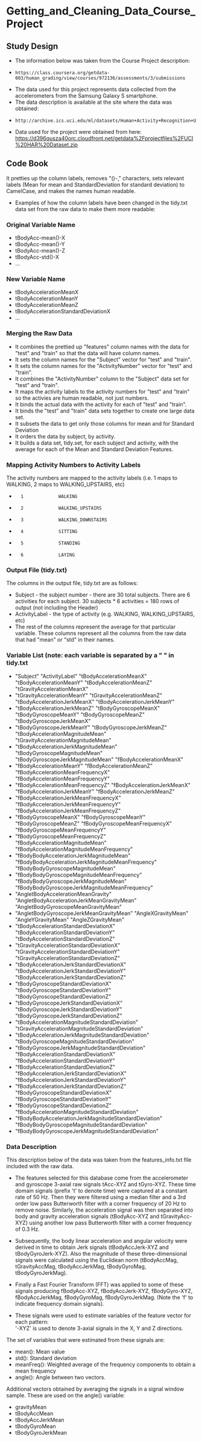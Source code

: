 Getting_and_Cleaning_Data_Course_Project
========================================

## Study Design

* The information below was taken from the Course Project description:
*     https://class.coursera.org/getdata-003/human_grading/view/courses/972136/assessments/3/submissions

* The data used for this project represents data collected from the accelerometers from the Samsung Galaxy S smartphone.
* The data description is available at the site where the data was obtained:
*     http://archive.ics.uci.edu/ml/datasets/Human+Activity+Recognition+Using+Smartphones 
  
* Data used for the project were obtained from here:
     https://d396qusza40orc.cloudfront.net/getdata%2Fprojectfiles%2FUCI%20HAR%20Dataset.zip
  
## Code Book

It pretties up the column labels, removes "()-," characters, sets relevant labels (Mean for mean and StandardDeviation for standard deviation) to CamelCase, and makes the names human readable.


* Examples of how the column labels have been changed in the tidy.txt data set from the raw data to make them more readable:

### Original Variable Name
* tBodyAcc-mean()-X
* tBodyAcc-mean()-Y
* tBodyAcc-mean()-Z
* tBodyAcc-std()-X
* ...

### New Variable Name
* tBodyAccelerationMeanX
* tBodyAccelerationMeanY
* tBodyAccelerationMeanZ
* tBodyAccelerationStandardDeviationX
* ...


### Merging the Raw Data
* It combines the prettied up "features" column names with the data for "test" and "train" so that the data will have column names.
* It sets the column names for the "Subject" vector for "test" and "train".
* It sets the column names for the "ActivityNumber" vector for "test" and "train".
* It combines the "ActivityNumber" column to the "Subject" data set for "test" and "train".
* It maps the activity labels to the activity numbers for "test" and "train" so the activies are human readable, not just numbers.
* It binds the actual data with the activity for each of "test" and "train".
* It binds the "test" and "train" data sets together to create one large data set.
* It subsets the data to get only those columns for mean and for Standard Deviation 
* It orders the data by subject, by activity.
* It builds a data set, tidy.set, for each subject and activity, with the average for each of the Mean and Standard Deviation Features.

 
### Mapping Activity Numbers to Activity Labels 
The activity numbers are mapped to the activity labels (i.e. 1 maps to WALKING, 2 maps to WALKING_UPSTAIRS, etc)

*       1             WALKING
*       2             WALKING_UPSTAIRS
*       3             WALKING_DOWNSTAIRS
*       4             SITTING
*       5             STANDING
*       6             LAYING


### Output File (tidy.txt)
The columns in the output file, tidy.txt are as follows:

* Subject - the subject number - there are 30 total subjects.  There are 6 activities for each subject.  30 subjects * 6 activities = 180 rows of output (not including the Header)
* ActivityLabel - the type of activity (e.g. WALKING, WALKING_UPSTAIRS, etc)
* The rest of the columns represent the average for that particular variable.  These columns represent all the columns from the raw data that had "mean" or "std" in their names.



### Variable List (note: each variable is separated by a " " in tidy.txt

* "Subject" "ActivityLabel" "tBodyAccelerationMeanX" "tBodyAccelerationMeanY" "tBodyAccelerationMeanZ" "tGravityAccelerationMeanX"
* "tGravityAccelerationMeanY" "tGravityAccelerationMeanZ" "tBodyAccelerationJerkMeanX" "tBodyAccelerationJerkMeanY"
* "tBodyAccelerationJerkMeanZ" "tBodyGyroscopeMeanX" "tBodyGyroscopeMeanY" "tBodyGyroscopeMeanZ" "tBodyGyroscopeJerkMeanX"
* "tBodyGyroscopeJerkMeanY" "tBodyGyroscopeJerkMeanZ" "tBodyAccelerationMagnitudeMean" "tGravityAccelerationMagnitudeMean"
* "tBodyAccelerationJerkMagnitudeMean" "tBodyGyroscopeMagnitudeMean" "tBodyGyroscopeJerkMagnitudeMean" "fBodyAccelerationMeanX"
* "fBodyAccelerationMeanY" "fBodyAccelerationMeanZ" "fBodyAccelerationMeanFrequencyX" "fBodyAccelerationMeanFrequencyY"
* "fBodyAccelerationMeanFrequencyZ" "fBodyAccelerationJerkMeanX" "fBodyAccelerationJerkMeanY" "fBodyAccelerationJerkMeanZ"
* "fBodyAccelerationJerkMeanFrequencyX" "fBodyAccelerationJerkMeanFrequencyY" "fBodyAccelerationJerkMeanFrequencyZ"
* "fBodyGyroscopeMeanX" "fBodyGyroscopeMeanY" "fBodyGyroscopeMeanZ" "fBodyGyroscopeMeanFrequencyX" "fBodyGyroscopeMeanFrequencyY"
* "fBodyGyroscopeMeanFrequencyZ" "fBodyAccelerationMagnitudeMean" "fBodyAccelerationMagnitudeMeanFrequency"
* "fBodyBodyAccelerationJerkMagnitudeMean" "fBodyBodyAccelerationJerkMagnitudeMeanFrequency" "fBodyBodyGyroscopeMagnitudeMean"
* "fBodyBodyGyroscopeMagnitudeMeanFrequency" "fBodyBodyGyroscopeJerkMagnitudeMean" "fBodyBodyGyroscopeJerkMagnitudeMeanFrequency"
* "AngletBodyAccelerationMeanGravity" "AngletBodyAccelerationJerkMeanGravityMean" "AngletBodyGyroscopeMeanGravityMean"
* "AngletBodyGyroscopeJerkMeanGravityMean" "AngleXGravityMean" "AngleYGravityMean" "AngleZGravityMean"
* "tBodyAccelerationStandardDeviationX" "tBodyAccelerationStandardDeviationY" "tBodyAccelerationStandardDeviationZ"
* "tGravityAccelerationStandardDeviationX" "tGravityAccelerationStandardDeviationY" "tGravityAccelerationStandardDeviationZ"
* "tBodyAccelerationJerkStandardDeviationX" "tBodyAccelerationJerkStandardDeviationY" "tBodyAccelerationJerkStandardDeviationZ"
* "tBodyGyroscopeStandardDeviationX" "tBodyGyroscopeStandardDeviationY" "tBodyGyroscopeStandardDeviationZ"
* "tBodyGyroscopeJerkStandardDeviationX" "tBodyGyroscopeJerkStandardDeviationY" "tBodyGyroscopeJerkStandardDeviationZ"
* "tBodyAccelerationMagnitudeStandardDeviation" "tGravityAccelerationMagnitudeStandardDeviation"
* "tBodyAccelerationJerkMagnitudeStandardDeviation" "tBodyGyroscopeMagnitudeStandardDeviation"
* "tBodyGyroscopeJerkMagnitudeStandardDeviation" "fBodyAccelerationStandardDeviationX" "fBodyAccelerationStandardDeviationY"
* "fBodyAccelerationStandardDeviationZ" "fBodyAccelerationJerkStandardDeviationX" "fBodyAccelerationJerkStandardDeviationY"
* "fBodyAccelerationJerkStandardDeviationZ" "fBodyGyroscopeStandardDeviationX" "fBodyGyroscopeStandardDeviationY"
* "fBodyGyroscopeStandardDeviationZ" "fBodyAccelerationMagnitudeStandardDeviation"
* "fBodyBodyAccelerationJerkMagnitudeStandardDeviation" "fBodyBodyGyroscopeMagnitudeStandardDeviation"
* "fBodyBodyGyroscopeJerkMagnitudeStandardDeviation"


### Data Description

This description below of the data was taken from the features_info.txt file included with the raw data.

* The features selected for this database come from the accelerometer and gyroscope 3-axial raw signals tAcc-XYZ and tGyro-XYZ. These time domain signals (prefix 't' to denote time) were captured at a constant rate of 50 Hz. Then they were filtered using a median filter and a 3rd order low pass Butterworth filter with a corner frequency of 20 Hz to remove noise. Similarly, the acceleration signal was then separated into body and gravity acceleration signals (tBodyAcc-XYZ and tGravityAcc-XYZ) using another low pass Butterworth filter with a corner frequency of 0.3 Hz. 

* Subsequently, the body linear acceleration and angular velocity were derived in time to obtain Jerk signals (tBodyAccJerk-XYZ and tBodyGyroJerk-XYZ). Also the magnitude of these three-dimensional signals were calculated using the Euclidean norm (tBodyAccMag, tGravityAccMag, tBodyAccJerkMag, tBodyGyroMag, tBodyGyroJerkMag). 

* Finally a Fast Fourier Transform (FFT) was applied to some of these signals producing fBodyAcc-XYZ, fBodyAccJerk-XYZ, fBodyGyro-XYZ, fBodyAccJerkMag, fBodyGyroMag, fBodyGyroJerkMag. (Note the 'f' to indicate frequency domain signals). 

* These signals were used to estimate variables of the feature vector for each pattern:  
'-XYZ' is used to denote 3-axial signals in the X, Y and Z directions.



The set of variables that were estimated from these signals are: 

* mean(): Mean value
* std(): Standard deviation
* meanFreq(): Weighted average of the frequency components to obtain a mean frequency
* angle(): Angle between two vectors.



Additional vectors obtained by averaging the signals in a signal window sample. These are used on the angle() variable:

* gravityMean
* tBodyAccMean
* tBodyAccJerkMean
* tBodyGyroMean
* tBodyGyroJerkMean

